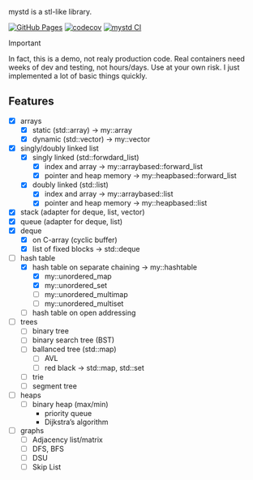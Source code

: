
mystd is a stl-like library.

[![GitHub Pages](https://img.shields.io/badge/docs-online-blue?logo=github)](https://pets-tech.github.io/mystd/) [![codecov](https://codecov.io/gh/pets-tech/mystd/graph/badge.svg?token=92FQ42MXUZ)](https://codecov.io/gh/pets-tech/mystd) [![mystd CI](https://github.com/pets-tech/mystd/actions/workflows/ci.yml/badge.svg?branch=master)](https://github.com/pets-tech/mystd/actions/workflows/ci.yml)

> [!IMPORTANT]
> In fact, this is a demo, not realy production code. Real containers need weeks of dev and testing, not hours/days. Use at your own risk. I just implemented a lot of basic things quickly.


## Features

- [x] arrays
    - [x] static (std::array)   -> my::array
    - [x] dynamic (std::vector) -> my::vector
- [x] singly/doubly linked list
    - [x] singly linked (std::forwdard_list)
        - [x] index and array            -> my::arraybased::forward_list
        - [x] pointer and heap memory    -> my::heapbased::forward_list
    - [x] doubly linked (std::list)
        - [x] index and array            -> my::arraybased::list
        - [x] pointer and heap memory    -> my::heapbased::list
- [x] stack (adapter for deque, list, vector)
- [x] queue (adapter for deque, list)
- [x] deque
    - [x] on C-array (cyclic buffer)
    - [x] list of fixed blocks  -> std::deque
- [ ] hash table
    - [x] hash table on separate chaining -> my::hashtable
        - [x] my::unordered_map
        - [x] my::unordered_set
        - [ ] my::unordered_multimap
        - [ ] my::unordered_multiset
    - [ ] hash table on open addressing
- [ ] trees
    - [ ] binary tree
    - [ ] binary search tree (BST)
    - [ ] ballanced tree (std::map)
        - [ ] AVL
        - [ ] red black -> std::map, std::set
    - [ ] trie
    - [ ] segment tree
- [ ] heaps
    - [ ] binary heap (max/min)
        - priority queue
        - Dijkstra’s algorithm
- [ ] graphs
    - [ ] Adjacency list/matrix
    - [ ] DFS, BFS
    - [ ] DSU
    - [ ] Skip List
